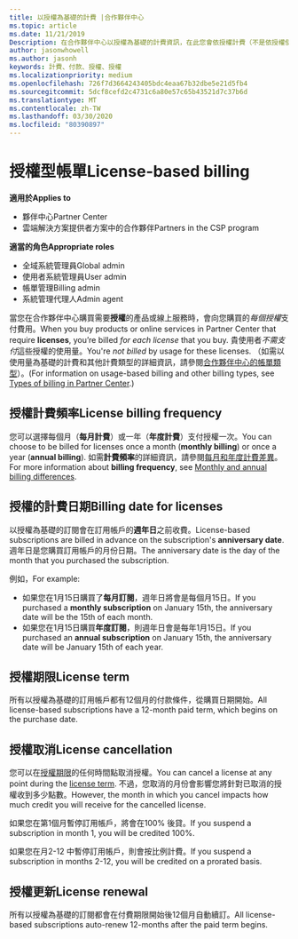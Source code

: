 ```yaml
---
title: 以授權為基礎的計費 |合作夥伴中心
ms.topic: article
ms.date: 11/21/2019
Description: 在合作夥伴中心以授權為基礎的計費資訊，在此您會依授權計費（不是依授權使用量而定）。
author: jasonwhowell
ms.author: jasonh
keywords: 計費、付款、授權、授權
ms.localizationpriority: medium
ms.openlocfilehash: 726f7d3664243405bdc4eaa67b32dbe5e21d5fb4
ms.sourcegitcommit: 5dcf8cefd2c4731c6a80e57c65b43521d7c37b6d
ms.translationtype: MT
ms.contentlocale: zh-TW
ms.lasthandoff: 03/30/2020
ms.locfileid: "80390897"
---
```

# <a name="license-based-billing"></a><span data-ttu-id="70bcc-104">授權型帳單</span><span class="sxs-lookup"><span data-stu-id="70bcc-104">License-based billing</span></span>

<span data-ttu-id="70bcc-105">**適用於**</span><span class="sxs-lookup"><span data-stu-id="70bcc-105">**Applies to**</span></span>

- <span data-ttu-id="70bcc-106">夥伴中心</span><span class="sxs-lookup"><span data-stu-id="70bcc-106">Partner Center</span></span>
- <span data-ttu-id="70bcc-107">雲端解決方案提供者方案中的合作夥伴</span><span class="sxs-lookup"><span data-stu-id="70bcc-107">Partners in the CSP program</span></span>

<span data-ttu-id="70bcc-108">**適當的角色**</span><span class="sxs-lookup"><span data-stu-id="70bcc-108">**Appropriate roles**</span></span>
-   <span data-ttu-id="70bcc-109">全域系統管理員</span><span class="sxs-lookup"><span data-stu-id="70bcc-109">Global admin</span></span>
-   <span data-ttu-id="70bcc-110">使用者系統管理員</span><span class="sxs-lookup"><span data-stu-id="70bcc-110">User admin</span></span>
-   <span data-ttu-id="70bcc-111">帳單管理</span><span class="sxs-lookup"><span data-stu-id="70bcc-111">Billing admin</span></span>
-   <span data-ttu-id="70bcc-112">系統管理代理人</span><span class="sxs-lookup"><span data-stu-id="70bcc-112">Admin agent</span></span>

<span data-ttu-id="70bcc-113">當您在合作夥伴中心購買需要**授權**的產品或線上服務時，會向您購買的*每個授權*支付費用。</span><span class="sxs-lookup"><span data-stu-id="70bcc-113">When you buy products or online services in Partner Center that require **licenses**, you’re billed *for each license* that you buy.</span></span> <span data-ttu-id="70bcc-114">貴使用者*不需支付*這些授權的使用量。</span><span class="sxs-lookup"><span data-stu-id="70bcc-114">You're *not billed* by usage for these licenses.</span></span> <span data-ttu-id="70bcc-115">（如需以使用量為基礎的計費和其他計費類型的詳細資訊，請參閱[合作夥伴中心的帳單類型](billing-different-types.md)）。</span><span class="sxs-lookup"><span data-stu-id="70bcc-115">(For information on usage-based billing and other billing types, see [Types of billing in Partner Center](billing-different-types.md).)</span></span>

## <a name="license-billing-frequency"></a><span data-ttu-id="70bcc-116">授權計費頻率</span><span class="sxs-lookup"><span data-stu-id="70bcc-116">License billing frequency</span></span>

<span data-ttu-id="70bcc-117">您可以選擇每個月（**每月計費**）或一年（**年度計費**）支付授權一次。</span><span class="sxs-lookup"><span data-stu-id="70bcc-117">You can choose to be billed for licenses once a month (**monthly billing**) or once a year (**annual billing**).</span></span> <span data-ttu-id="70bcc-118">如需**計費頻率**的詳細資訊，請參閱[每月和年度計費差異](billing-annual-monthly.md)。</span><span class="sxs-lookup"><span data-stu-id="70bcc-118">For more information about **billing frequency**, see [Monthly and annual billing differences](billing-annual-monthly.md).</span></span>

## <a name="billing-date-for-licenses"></a><span data-ttu-id="70bcc-119">授權的計費日期</span><span class="sxs-lookup"><span data-stu-id="70bcc-119">Billing date for licenses</span></span>

<span data-ttu-id="70bcc-120">以授權為基礎的訂閱會在訂用帳戶的**週年日**之前收費。</span><span class="sxs-lookup"><span data-stu-id="70bcc-120">License-based subscriptions are billed in advance on the subscription's **anniversary date**.</span></span> <span data-ttu-id="70bcc-121">週年日是您購買訂用帳戶的月份日期。</span><span class="sxs-lookup"><span data-stu-id="70bcc-121">The anniversary date is the day of the month that you purchased the subscription.</span></span>

<span data-ttu-id="70bcc-122">例如，</span><span class="sxs-lookup"><span data-stu-id="70bcc-122">For example:</span></span>

- <span data-ttu-id="70bcc-123">如果您在1月15日購買了**每月訂閱**，週年日將會是每個月15日。</span><span class="sxs-lookup"><span data-stu-id="70bcc-123">If you purchased a **monthly subscription** on January 15th, the anniversary date will be the 15th of each month.</span></span>
- <span data-ttu-id="70bcc-124">如果您在1月15日購買**年度訂閱**，則週年日會是每年1月15日。</span><span class="sxs-lookup"><span data-stu-id="70bcc-124">If you purchased an **annual subscription** on January 15th, the anniversary date will be January 15th of each year.</span></span>

## <a name="license-term"></a><span data-ttu-id="70bcc-125">授權期限</span><span class="sxs-lookup"><span data-stu-id="70bcc-125">License term</span></span>

<span data-ttu-id="70bcc-126">所有以授權為基礎的訂用帳戶都有12個月的付款條件，從購買日期開始。</span><span class="sxs-lookup"><span data-stu-id="70bcc-126">All license-based subscriptions have a 12-month paid term, which begins on the purchase date.</span></span>

## <a name="license-cancellation"></a><span data-ttu-id="70bcc-127">授權取消</span><span class="sxs-lookup"><span data-stu-id="70bcc-127">License cancellation</span></span>

<span data-ttu-id="70bcc-128">您可以在[授權期限](#license-term)的任何時間點取消授權。</span><span class="sxs-lookup"><span data-stu-id="70bcc-128">You can cancel a license at any point during the [license term](#license-term).</span></span> <span data-ttu-id="70bcc-129">不過，您取消的月份會影響您將針對已取消的授權收到多少點數。</span><span class="sxs-lookup"><span data-stu-id="70bcc-129">However, the month in which you cancel impacts how much credit you will receive for the cancelled license.</span></span>

<span data-ttu-id="70bcc-130">如果您在第1個月暫停訂用帳戶，將會在100% 後貸。</span><span class="sxs-lookup"><span data-stu-id="70bcc-130">If you suspend a subscription in month 1, you will be credited 100%.</span></span>

<span data-ttu-id="70bcc-131">如果您在月2-12 中暫停訂用帳戶，則會按比例計費。</span><span class="sxs-lookup"><span data-stu-id="70bcc-131">If you suspend a subscription in months 2-12, you will be credited on a prorated basis.</span></span>

## <a name="license-renewal"></a><span data-ttu-id="70bcc-132">授權更新</span><span class="sxs-lookup"><span data-stu-id="70bcc-132">License renewal</span></span>

<span data-ttu-id="70bcc-133">所有以授權為基礎的訂閱都會在付費期限開始後12個月自動續訂。</span><span class="sxs-lookup"><span data-stu-id="70bcc-133">All license-based subscriptions auto-renew 12-months after the paid term begins.</span></span>
